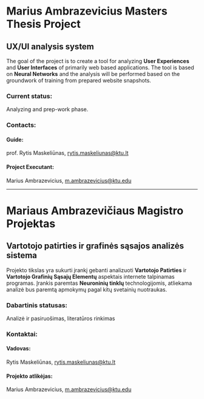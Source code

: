 # Marius Ambrazevicius Masters Thesis Project
## UX/UI analysis system

The goal of the project is to create a tool for analyzing __User Experiences__ and __User Interfaces__ of primarily web based applications. The tool is based on __Neural Networks__ and the analysis will be performed based on the groundwork of training from prepared website snapshots. 

### Current status:
Analyzing and prep-work phase.

### Contacts:
#### Guide:
prof. Rytis Maskeliūnas, rytis.maskeliunas@ktu.lt

#### Project Executant:
Marius Ambrazevicius, m.ambrazevicius@ktu.edu

---

# Mariaus Ambrazevičiaus Magistro Projektas
## Vartotojo patirties ir grafinės sąsajos analizės sistema

Projekto tikslas yra sukurti įrankį gebanti analizuoti __Vartotojo Patirties__ ir __Vartotojo Grafinių Sąsajų Elementų__ aspektais internete talpinamas programas. Įrankis paremtas __Neuroninių tinklų__ technologijomis, atliekama analizė bus paremtą apmokymų pagal kitų svetainių nuotraukas.

### Dabartinis statusas:
Analizė ir pasiruošimas, literatūros rinkimas

### Kontaktai:

#### Vadovas:
Rytis Maskeliūnas, rytis.maskeliunas@ktu.lt

#### Projekto atlikėjas:
Marius Ambrazevicius, m.ambrazevicius@ktu.edu
